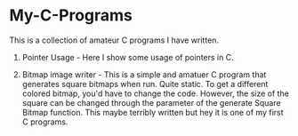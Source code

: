 # My-C-Programs
This is a collection of amateur C programs I have written.

1. Pointer Usage - Here I show some usage of pointers in C.

2. Bitmap image writer - This is a simple and amatuer C program that generates square bitmaps when run. Quite static. To get a different colored bitmap, you'd have to change the code. However, the size of the square can be changed through the parameter of the generate Square Bitmap function. This maybe terribly written but hey it is one of my first C programs.
